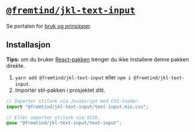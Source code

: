 # [`@fremtind/jkl-text-input`](https://jokul.fremtind.no/komponenter/text-input)

Se portalen for [bruk og prinsipper](https://jokul.fremtind.no/komponenter/text-input).

## Installasjon

**Tips:** om du bruker [React-pakken](../text-input-react/) trenger du ikke installere denne pakken direkte.

1. `yarn add @fremtind/jkl-text-input` eller `npm i @fremtind/jkl-text-input`.
2. Importér stil-pakken i prosjektet ditt.

```js
// Importer stilark via JavaScript med CSS-loader.
import "@fremtind/jkl-text-input/text-input.min.css";
```

```scss
// Eller importer stilark via SCSS.
@use "@fremtind/jkl-text-input/text-input";
```
